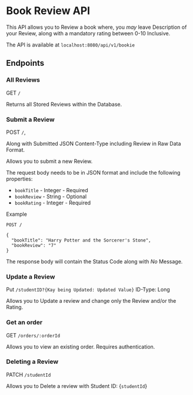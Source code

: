 # Book Review API #

This API allows you to Review a book where, you *may* leave Description of your Review, along with a mandatory rating 
between 0-10 Inclusive.

The API is available at `localhost:8080/api/v1/bookie`

## Endpoints ##

### All Reviews ###

GET `/`

Returns all Stored Reviews within the Database.

### Submit a Review ###

POST `/`, 

Along with Submitted JSON Content-Type including Review in Raw Data Format.

Allows you to submit a new Review.

The request body needs to be in JSON format and include the following properties:

 - `bookTitle` - Integer - Required
 - `bookReview` - String - Optional
 - `bookRating` - Integer - Required

Example
```
POST /

{
  "bookTitle": "Harry Potter and the Sorcerer's Stone",
  "bookReview": "7"
}
```
The response body will contain the Status Code along with *No* Message.

### Update a Review ###

Put `/studentID?{Kay being Updated: Updated Value}` ID-Type: Long

Allows you to Update a review and change only the Review and/or the Rating.

### Get an order ###

GET `/orders/:orderId`

Allows you to view an existing order. Requires authentication.

### Deleting a Review ###

PATCH `/studentId`

Allows you to Delete a review with Student ID: {`studentId`}

